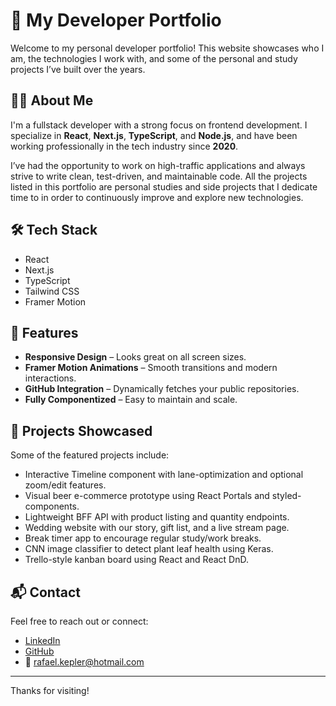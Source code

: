 # 🚀 My Developer Portfolio

Welcome to my personal developer portfolio! This website showcases who I am, the technologies I work with, and some of the personal and study projects I’ve built over the years.

## 🧑‍💻 About Me

I'm a fullstack developer with a strong focus on frontend development. I specialize in **React**, **Next.js**, **TypeScript**, and **Node.js**, and have been working professionally in the tech industry since **2020**.

I’ve had the opportunity to work on high-traffic applications and always strive to write clean, test-driven, and maintainable code. All the projects listed in this portfolio are personal studies and side projects that I dedicate time to in order to continuously improve and explore new technologies.

## 🛠️ Tech Stack

- React
- Next.js
- TypeScript
- Tailwind CSS
- Framer Motion

## 🧩 Features

- **Responsive Design** – Looks great on all screen sizes.
- **Framer Motion Animations** – Smooth transitions and modern interactions.
- **GitHub Integration** – Dynamically fetches your public repositories.
- **Fully Componentized** – Easy to maintain and scale.

## 🧪 Projects Showcased

Some of the featured projects include:

- Interactive Timeline component with lane-optimization and optional zoom/edit features.
- Visual beer e-commerce prototype using React Portals and styled-components.
- Lightweight BFF API with product listing and quantity endpoints.
- Wedding website with our story, gift list, and a live stream page.
- Break timer app to encourage regular study/work breaks.
- CNN image classifier to detect plant leaf health using Keras.
- Trello-style kanban board using React and React DnD.

## 📬 Contact

Feel free to reach out or connect:

- [LinkedIn](https://www.linkedin.com/in/rafaeledkepler/)
- [GitHub](https://github.com/RafaelEdKepler)
- 📧 rafael.kepler@hotmail.com

---

Thanks for visiting!